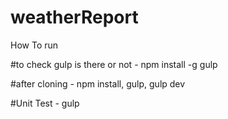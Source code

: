 # weatherReport

How To run 

#to check gulp is there or not - 
npm install -g gulp

#after cloning  - 
npm install,
gulp,
gulp dev

#Unit Test  - 
gulp 

